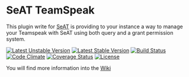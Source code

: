 # SeAT TeamSpeak
This plugin write for [SeAT](https://github.com/eveseat/seat) is providing to your instance a way to manage your Teamspeak with SeAT using both query and a grant permission system.

[![Latest Unstable Version](https://poser.pugx.org/warlof/seat-teamspeak/v/unstable)](https://packagist.org/packages/warlof/seat-teamspeak)
[![Latest Stable Version](https://poser.pugx.org/warlof/seat-teamspeak/v/stable)](https://packagist.org/packages/warlof/seat-teamspeak)
[![Build Status](https://img.shields.io/travis/warlof/seat-teamspeak.svg?style=flat-square)](https://travis-ci.org/warlof/seat-teamspeak)
[![Code Climate](https://img.shields.io/codeclimate/github/warlof/seat-teamspeak.svg?style=flat-square)](https://codeclimate.com/github/warlof/seat-teamspeak)
[![Coverage Status](https://img.shields.io/coveralls/warlof/seat-teamspeak.svg?style=flat-square)](https://coveralls.io/github/warlof/seat-teamspeak?branch=master)
[![License](https://poser.pugx.org/warlof/seat-teamspeak/license)](https://www.gnu.org/licenses/old-licenses/gpl-2.0.en.html)

You will find more information into the [Wiki](https://github.com/warlof/seat-teamspeak/wiki)
